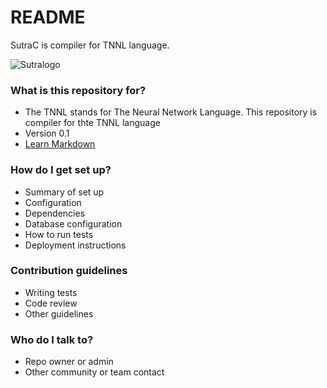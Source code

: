 # README #

SutraC is compiler for TNNL language. 

![Sutralogo](https://bitbucket.org/tnnc/sutrac/src/master/logo.jpg)  

### What is this repository for? ###

* The TNNL stands for The Neural Network Language. This repository is compiler for thte TNNL language  
* Version 0.1
* [Learn Markdown](https://bitbucket.org/tutorials/markdowndemo)

### How do I get set up? ###

* Summary of set up
* Configuration
* Dependencies
* Database configuration
* How to run tests
* Deployment instructions

### Contribution guidelines ###

* Writing tests
* Code review
* Other guidelines

### Who do I talk to? ###

* Repo owner or admin
* Other community or team contact